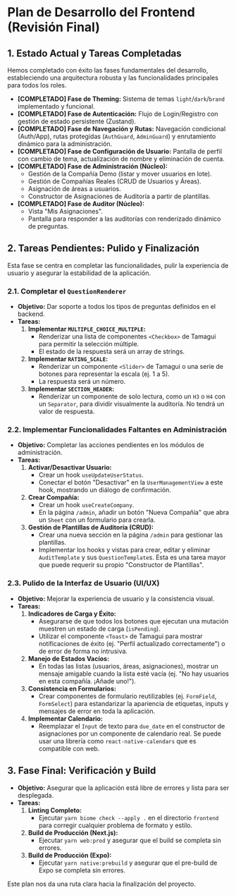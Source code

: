 # Plan de Desarrollo del Frontend (Revisión Final)

## 1. Estado Actual y Tareas Completadas

Hemos completado con éxito las fases fundamentales del desarrollo, estableciendo una arquitectura robusta y las funcionalidades principales para todos los roles.

-   **[COMPLETADO] Fase de Theming:** Sistema de temas `light`/`dark`/`brand` implementado y funcional.
-   **[COMPLETADO] Fase de Autenticación:** Flujo de Login/Registro con gestión de estado persistente (Zustand).
-   **[COMPLETADO] Fase de Navegación y Rutas:** Navegación condicional (Auth/App), rutas protegidas (`AuthGuard`, `AdminGuard`) y enrutamiento dinámico para la administración.
-   **[COMPLETADO] Fase de Configuración de Usuario:** Pantalla de perfil con cambio de tema, actualización de nombre y eliminación de cuenta.
-   **[COMPLETADO] Fase de Administración (Núcleo):**
    -   Gestión de la Compañía Demo (listar y mover usuarios en lote).
    -   Gestión de Compañías Reales (CRUD de Usuarios y Áreas).
    -   Asignación de áreas a usuarios.
    -   Constructor de Asignaciones de Auditoría a partir de plantillas.
-   **[COMPLETADO] Fase de Auditor (Núcleo):**
    -   Vista "Mis Asignaciones".
    -   Pantalla para responder a las auditorías con renderizado dinámico de preguntas.

## 2. Tareas Pendientes: Pulido y Finalización

Esta fase se centra en completar las funcionalidades, pulir la experiencia de usuario y asegurar la estabilidad de la aplicación.

### 2.1. Completar el `QuestionRenderer`

-   **Objetivo:** Dar soporte a todos los tipos de preguntas definidos en el backend.
-   **Tareas:**
    1.  **Implementar `MULTIPLE_CHOICE_MULTIPLE`:**
        -   Renderizar una lista de componentes `<Checkbox>` de Tamagui para permitir la selección múltiple.
        -   El estado de la respuesta será un array de strings.
    2.  **Implementar `RATING_SCALE`:**
        -   Renderizar un componente `<Slider>` de Tamagui o una serie de botones para representar la escala (ej. 1 a 5).
        -   La respuesta será un número.
    3.  **Implementar `SECTION_HEADER`:**
        -   Renderizar un componente de solo lectura, como un `H3` o `H4` con un `Separator`, para dividir visualmente la auditoría. No tendrá un valor de respuesta.

### 2.2. Implementar Funcionalidades Faltantes en Administración

-   **Objetivo:** Completar las acciones pendientes en los módulos de administración.
-   **Tareas:**
    1.  **Activar/Desactivar Usuario:**
        -   Crear un hook `useUpdateUserStatus`.
        -   Conectar el botón "Desactivar" en la `UserManagementView` a este hook, mostrando un diálogo de confirmación.
    2.  **Crear Compañía:**
        -   Crear un hook `useCreateCompany`.
        -   En la página `/admin`, añadir un botón "Nueva Compañía" que abra un `Sheet` con un formulario para crearla.
    3.  **Gestión de Plantillas de Auditoría (CRUD):**
        -   Crear una nueva sección en la página `/admin` para gestionar las plantillas.
        -   Implementar los hooks y vistas para crear, editar y eliminar `AuditTemplate` y sus `QuestionTemplate`s. Esta es una tarea mayor que puede requerir su propio "Constructor de Plantillas".

### 2.3. Pulido de la Interfaz de Usuario (UI/UX)

-   **Objetivo:** Mejorar la experiencia de usuario y la consistencia visual.
-   **Tareas:**
    1.  **Indicadores de Carga y Éxito:**
        -   Asegurarse de que todos los botones que ejecutan una mutación muestren un estado de carga (`isPending`).
        -   Utilizar el componente `<Toast>` de Tamagui para mostrar notificaciones de éxito (ej. "Perfil actualizado correctamente") o de error de forma no intrusiva.
    2.  **Manejo de Estados Vacíos:**
        -   En todas las listas (usuarios, áreas, asignaciones), mostrar un mensaje amigable cuando la lista esté vacía (ej. "No hay usuarios en esta compañía. ¡Añade uno!").
    3.  **Consistencia en Formularios:**
        -   Crear componentes de formulario reutilizables (ej. `FormField`, `FormSelect`) para estandarizar la apariencia de etiquetas, inputs y mensajes de error en toda la aplicación.
    4.  **Implementar Calendario:**
        -   Reemplazar el `Input` de texto para `due_date` en el constructor de asignaciones por un componente de calendario real. Se puede usar una librería como `react-native-calendars` que es compatible con web.

## 3. Fase Final: Verificación y Build

-   **Objetivo:** Asegurar que la aplicación está libre de errores y lista para ser desplegada.
-   **Tareas:**
    1.  **Linting Completo:**
        -   Ejecutar `yarn biome check --apply .` en el directorio `frontend` para corregir cualquier problema de formato y estilo.
    2.  **Build de Producción (Next.js):**
        -   Ejecutar `yarn web:prod` y asegurar que el build se completa sin errores.
    3.  **Build de Producción (Expo):**
        -   Ejecutar `yarn native:prebuild` y asegurar que el pre-build de Expo se completa sin errores.

Este plan nos da una ruta clara hacia la finalización del proyecto.